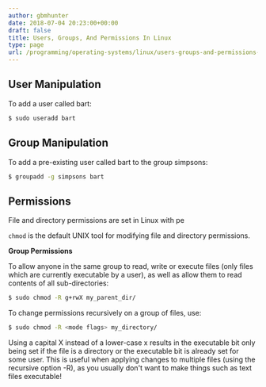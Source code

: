 ```yaml
---
author: gbmhunter
date: 2018-07-04 20:23:00+00:00
draft: false
title: Users, Groups, And Permissions In Linux
type: page
url: /programming/operating-systems/linux/users-groups-and-permissions-in-linux
---
```


## User Manipulation

To add a user called bart:

```sh    
$ sudo useradd bart
```

## Group Manipulation

To add a pre-existing user called bart to the group simpsons:

```sh    
$ groupadd -g simpsons bart
```

## Permissions

File and directory permissions are set in Linux with pe

`chmod` is the default UNIX tool for modifying file and directory permissions.

**Group Permissions**

To allow anyone in the same group to read, write or execute files (only files which are currently executable by a user), as well as allow them to read contents of all sub-directories:

```sh    
$ sudo chmod -R g+rwX my_parent_dir/
```

To change permissions recursively on a group of files, use:

```sh    
$ sudo chmod -R <mode flags> my_directory/
```

Using a capital X instead of a lower-case x results in the executable bit only being set if the file is a directory or the executable bit is already set for some user. This is useful when applying changes to multiple files (using the recursive option -R), as you usually don't want to make things such as text files executable!
